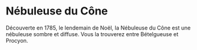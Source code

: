 # Nébuleuse du Cône

Découverte en 1785, le lendemain de Noël, la Nébuleuse du Cône est une nébuleuse
sombre et diffuse. Vous la trouverez entre Bételgueuse et Procyon.
